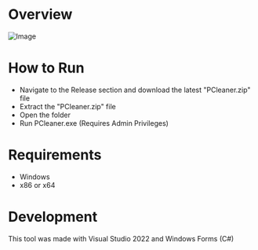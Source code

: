 # Overview
![Image](https://github.com/user-attachments/assets/828a9bca-5b48-45a7-b612-b2f85effaa37)

# How to Run
- Navigate to the Release section and download the latest "PCleaner.zip" file
- Extract the "PCleaner.zip" file
- Open the folder
- Run PCleaner.exe (Requires Admin Privileges)

# Requirements
- Windows
- x86 or x64

# Development
This tool was made with Visual Studio 2022 and Windows Forms (C#)
